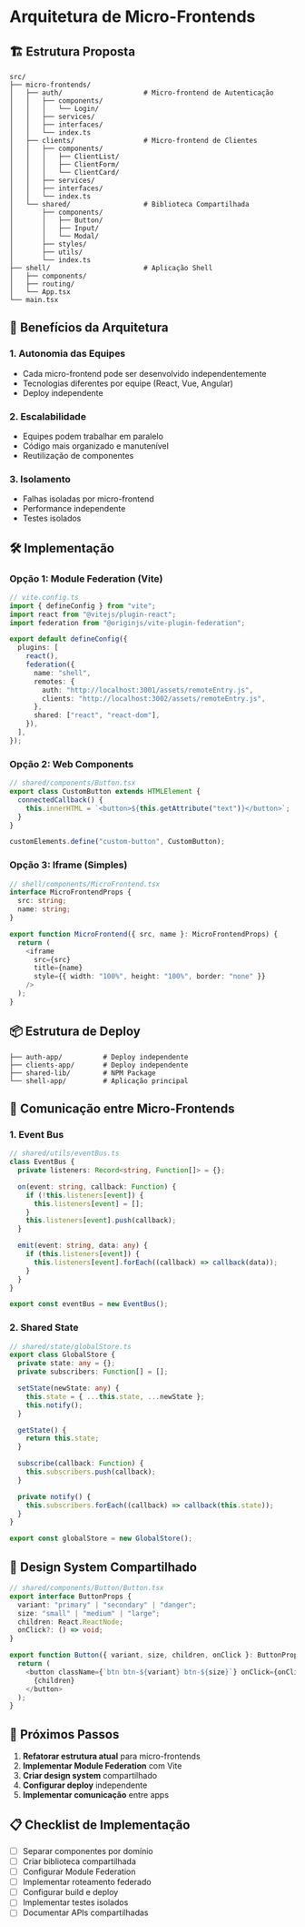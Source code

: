 # Arquitetura de Micro-Frontends

## 🏗️ Estrutura Proposta

```
src/
├── micro-frontends/
│   ├── auth/                    # Micro-frontend de Autenticação
│   │   ├── components/
│   │   │   └── Login/
│   │   ├── services/
│   │   ├── interfaces/
│   │   └── index.ts
│   ├── clients/                 # Micro-frontend de Clientes
│   │   ├── components/
│   │   │   ├── ClientList/
│   │   │   ├── ClientForm/
│   │   │   └── ClientCard/
│   │   ├── services/
│   │   ├── interfaces/
│   │   └── index.ts
│   └── shared/                  # Biblioteca Compartilhada
│       ├── components/
│       │   ├── Button/
│       │   ├── Input/
│       │   └── Modal/
│       ├── styles/
│       ├── utils/
│       └── index.ts
├── shell/                       # Aplicação Shell
│   ├── components/
│   ├── routing/
│   └── App.tsx
└── main.tsx
```

## 🎯 Benefícios da Arquitetura

### **1. Autonomia das Equipes**

- Cada micro-frontend pode ser desenvolvido independentemente
- Tecnologias diferentes por equipe (React, Vue, Angular)
- Deploy independente

### **2. Escalabilidade**

- Equipes podem trabalhar em paralelo
- Código mais organizado e manutenível
- Reutilização de componentes

### **3. Isolamento**

- Falhas isoladas por micro-frontend
- Performance independente
- Testes isolados

## 🛠️ Implementação

### **Opção 1: Module Federation (Vite)**

```typescript
// vite.config.ts
import { defineConfig } from "vite";
import react from "@vitejs/plugin-react";
import federation from "@originjs/vite-plugin-federation";

export default defineConfig({
  plugins: [
    react(),
    federation({
      name: "shell",
      remotes: {
        auth: "http://localhost:3001/assets/remoteEntry.js",
        clients: "http://localhost:3002/assets/remoteEntry.js",
      },
      shared: ["react", "react-dom"],
    }),
  ],
});
```

### **Opção 2: Web Components**

```typescript
// shared/components/Button.tsx
export class CustomButton extends HTMLElement {
  connectedCallback() {
    this.innerHTML = `<button>${this.getAttribute("text")}</button>`;
  }
}

customElements.define("custom-button", CustomButton);
```

### **Opção 3: Iframe (Simples)**

```typescript
// shell/components/MicroFrontend.tsx
interface MicroFrontendProps {
  src: string;
  name: string;
}

export function MicroFrontend({ src, name }: MicroFrontendProps) {
  return (
    <iframe
      src={src}
      title={name}
      style={{ width: "100%", height: "100%", border: "none" }}
    />
  );
}
```

## 📦 Estrutura de Deploy

```
├── auth-app/          # Deploy independente
├── clients-app/       # Deploy independente
├── shared-lib/        # NPM Package
└── shell-app/         # Aplicação principal
```

## 🔄 Comunicação entre Micro-Frontends

### **1. Event Bus**

```typescript
// shared/utils/eventBus.ts
class EventBus {
  private listeners: Record<string, Function[]> = {};

  on(event: string, callback: Function) {
    if (!this.listeners[event]) {
      this.listeners[event] = [];
    }
    this.listeners[event].push(callback);
  }

  emit(event: string, data: any) {
    if (this.listeners[event]) {
      this.listeners[event].forEach((callback) => callback(data));
    }
  }
}

export const eventBus = new EventBus();
```

### **2. Shared State**

```typescript
// shared/state/globalStore.ts
export class GlobalStore {
  private state: any = {};
  private subscribers: Function[] = [];

  setState(newState: any) {
    this.state = { ...this.state, ...newState };
    this.notify();
  }

  getState() {
    return this.state;
  }

  subscribe(callback: Function) {
    this.subscribers.push(callback);
  }

  private notify() {
    this.subscribers.forEach((callback) => callback(this.state));
  }
}

export const globalStore = new GlobalStore();
```

## 🎨 Design System Compartilhado

```typescript
// shared/components/Button/Button.tsx
export interface ButtonProps {
  variant: "primary" | "secondary" | "danger";
  size: "small" | "medium" | "large";
  children: React.ReactNode;
  onClick?: () => void;
}

export function Button({ variant, size, children, onClick }: ButtonProps) {
  return (
    <button className={`btn btn-${variant} btn-${size}`} onClick={onClick}>
      {children}
    </button>
  );
}
```

## 🚀 Próximos Passos

1. **Refatorar estrutura atual** para micro-frontends
2. **Implementar Module Federation** com Vite
3. **Criar design system** compartilhado
4. **Configurar deploy** independente
5. **Implementar comunicação** entre apps

## 📋 Checklist de Implementação

- [ ] Separar componentes por domínio
- [ ] Criar biblioteca compartilhada
- [ ] Configurar Module Federation
- [ ] Implementar roteamento federado
- [ ] Configurar build e deploy
- [ ] Implementar testes isolados
- [ ] Documentar APIs compartilhadas
